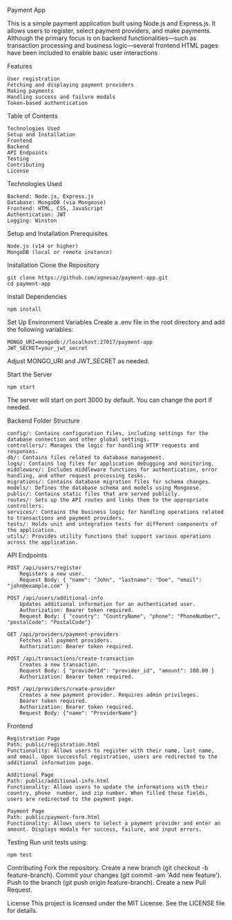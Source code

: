 Payment App

This is a simple payment application built using Node.js and Express.js. It allows users to register, select payment providers, and make payments. Although the primary focus is on backend functionalities—such as transaction processing and business logic—several frontend HTML pages have been included to enable basic user interactions

Features

    User registration
    Fetching and displaying payment providers
    Making payments
    Handling success and failure modals
    Token-based authentication


Table of Contents

    Technologies Used
    Setup and Installation
    Frontend
    Backend
    API Endpoints
    Testing
    Contributing
    License


Technologies Used

    Backend: Node.js, Express.js
    Database: MongoDB (via Mongoose)
    Frontend: HTML, CSS, JavaScript
    Authentication: JWT
    Logging: Winston


Setup and Installation
Prerequisites

    Node.js (v14 or higher)
    MongoDB (local or remote instance)  

Installation
Clone the Repository
       
    git clone https://github.com/agnesaz/payment-app.git
    cd payment-app


Install Dependencies
    
    npm install

Set Up Environment Variables
Create a .env file in the root directory and add the following variables:

    MONGO_URI=mongodb://localhost:27017/payment-app
    JWT_SECRET=your_jwt_secret
Adjust MONGO_URI and JWT_SECRET as needed.


Start the Server

    npm start
The server will start on port 3000 by default. You can change the port if needed.


Backend
Folder Structure

    config/: Contains configuration files, including settings for the database connection and other global settings.
    controllers/: Manages the logic for handling HTTP requests and responses.
    db/: Contains files related to database management.
    logs/: Contains log files for application debugging and monitoring.
    middleware/: Includes middleware functions for authentication, error handling, and other request processing tasks.
    migrations/: Contains database migration files for schema changes.
    models/: Defines the database schema and models using Mongoose.
    public/: Contains static files that are served publicly.
    routes/: Sets up the API routes and links them to the appropriate controllers.
    services/: Contains the business logic for handling operations related to transactions and payment providers.
    tests/: Holds unit and integration tests for different components of the application.
    utils/: Provides utility functions that support various operations across the application.


API Endpoints

    POST /api/users/register
        Registers a new user.
        Request Body: { "name": "John", "lastname": "Doe", "email": "john@example.com" }

    POST /api/users/additional-info
        Updates additional information for an authenticated user.
        Authorization: Bearer token required.
        Request Body: { "country": "CountryName", "phone": "PhoneNumber", "postalCode": "PostalCode"}

    GET /api/providers/payment-providers
        Fetches all payment providers.
        Authorization: Bearer token required.

    POST /api/transactions/create-transaction
        Creates a new transaction.
        Request Body: { "providerId": "provider_id", "amount": 100.00 }
        Authorization: Bearer token required.

    POST /api/providers/create-provider
        Creates a new payment provider. Requires admin privileges.
        Bearer token required.
        Authorization: Bearer token required.
        Request Body: {"name": "ProviderName"}


Frontend
   
    Registration Page
    Path: public/registration.html
    Functionality: Allows users to register with their name, last name, and email. Upon successful registration, users are redirected to the additional information page.

    Additional Page
    Path: public/additional-info.html
    Functionality: Allows users to update the informations with their country, phone  number, and zip number. When filled these fields, users are redirected to the payment page.
   
    Payment Page
    Path: public/payment-form.html
    Functionality: Allows users to select a payment provider and enter an amount. Displays modals for success, failure, and input errors.


Testing
Run unit tests using:
    
    npm test

Contributing
    Fork the repository.
    Create a new branch (git checkout -b feature-branch).
    Commit your changes (git commit -am 'Add new feature').
    Push to the branch (git push origin feature-branch).
    Create a new Pull Request.

License
This project is licensed under the MIT License. See the LICENSE file for details.

